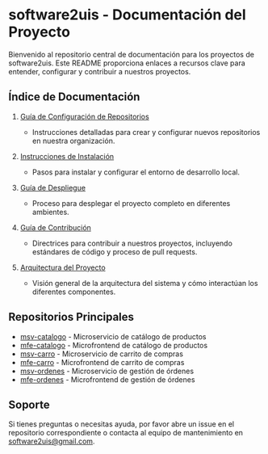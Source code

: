 # software2uis - Documentación del Proyecto

Bienvenido al repositorio central de documentación para los proyectos de software2uis. Este README proporciona enlaces a recursos clave para entender, configurar y contribuir a nuestros proyectos.

## Índice de Documentación

1. [Guía de Configuración de Repositorios](./configuracion-repositorios.md)
   - Instrucciones detalladas para crear y configurar nuevos repositorios en nuestra organización.

2. [Instrucciones de Instalación](./instalacion.md)
   - Pasos para instalar y configurar el entorno de desarrollo local.

3. [Guía de Despliegue](./despliegue.md)
   - Proceso para desplegar el proyecto completo en diferentes ambientes.

4. [Guía de Contribución](../CONTRIBUTING.md)
   - Directrices para contribuir a nuestros proyectos, incluyendo estándares de código y proceso de pull requests.

5. [Arquitectura del Proyecto](./docs/arquitectura.md)
   - Visión general de la arquitectura del sistema y cómo interactúan los diferentes componentes.

## Repositorios Principales

- [msv-catalogo](https://github.com/software2uis/msv-catalogo) - Microservicio de catálogo de productos
- [mfe-catalogo](https://github.com/software2uis/mfe-catalogo) - Microfrontend de catálogo de productos
- [msv-carro](https://github.com/software2uis/msv-carro) - Microservicio de carrito de compras
- [mfe-carro](https://github.com/software2uis/mfe-carro) - Microfrontend de carrito de compras
- [msv-ordenes](https://github.com/software2uis/msv-ordenes) - Microservicio de gestión de órdenes
- [mfe-ordenes](https://github.com/software2uis/mfe-ordenes) - Microfrontend de gestión de órdenes

## Soporte

Si tienes preguntas o necesitas ayuda, por favor abre un issue en el repositorio correspondiente o contacta al equipo de mantenimiento en [software2uis@gmail.com](mailto:software2uis@gmail.com).
